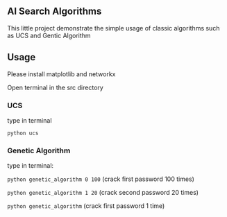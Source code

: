 ## AI Search Algorithms

This little project demonstrate the simple usage of classic algorithms
such as UCS and Gentic Algorithm


## Usage
Please install matplotlib and networkx

Open terminal in the src directory

### UCS
type in terminal 

`python ucs`

### Genetic Algorithm
type in terminal:

`python genetic_algorithm 0 100` (crack first password 100 times)

`python genetic_algorithm 1 20` (crack second password 20 times)

`python genetic_algorithm` (crack first password 1 time)
